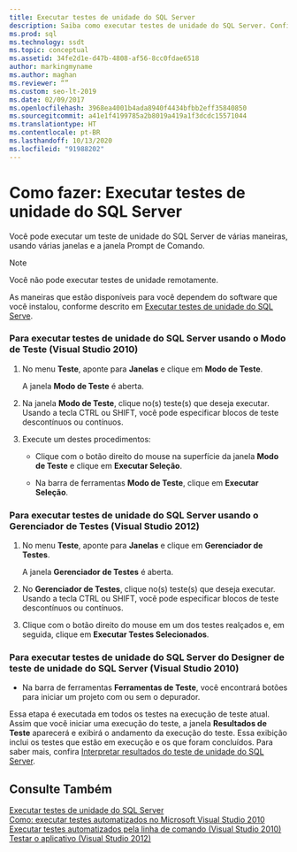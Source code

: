 ```yaml
---
title: Executar testes de unidade do SQL Server
description: Saiba como executar testes de unidade do SQL Server. Confira as etapas para executar testes de várias janelas e ferramentas em diferentes versões do Visual Studio.
ms.prod: sql
ms.technology: ssdt
ms.topic: conceptual
ms.assetid: 34fe2d1e-d47b-4808-af56-8cc0fdae6518
author: markingmyname
ms.author: maghan
ms.reviewer: “”
ms.custom: seo-lt-2019
ms.date: 02/09/2017
ms.openlocfilehash: 3968ea4001b4ada8940f4434bfbb2eff35840850
ms.sourcegitcommit: a41e1f4199785a2b8019a419a1f3dcdc15571044
ms.translationtype: HT
ms.contentlocale: pt-BR
ms.lasthandoff: 10/13/2020
ms.locfileid: "91988202"
---
```

# <a name="how-to-run-sql-server-unit-tests"></a>Como fazer: Executar testes de unidade do SQL Server

Você pode executar um teste de unidade do SQL Server de várias maneiras, usando várias janelas e a janela Prompt de Comando.  
  
> [!NOTE]  
> Você não pode executar testes de unidade remotamente.  
  
As maneiras que estão disponíveis para você dependem do software que você instalou, conforme descrito em [Executar testes de unidade do SQL Serve](../ssdt/running-sql-server-unit-tests.md).  
  
### <a name="to-run-sql-server-unit-tests-using-test-view-visual-studio-2010"></a>Para executar testes de unidade do SQL Server usando o Modo de Teste (Visual Studio 2010)  
  
1.  No menu **Teste**, aponte para **Janelas** e clique em **Modo de Teste**.  
  
    A janela **Modo de Teste** é aberta.  
  
2.  Na janela **Modo de Teste**, clique no(s) teste(s) que deseja executar. Usando a tecla CTRL ou SHIFT, você pode especificar blocos de teste descontínuos ou contínuos.  
  
3.  Execute um destes procedimentos:  
  
    -   Clique com o botão direito do mouse na superfície da janela **Modo de Teste** e clique em **Executar Seleção**.  
  
    -   Na barra de ferramentas **Modo de Teste**, clique em **Executar Seleção**.  
  
### <a name="to-run-sql-server-unit-tests-using-test-explorer-visual-studio-2012"></a>Para executar testes de unidade do SQL Server usando o Gerenciador de Testes (Visual Studio 2012)  
  
1.  No menu **Teste**, aponte para **Janelas** e clique em **Gerenciador de Testes**.  
  
    A janela **Gerenciador de Testes** é aberta.  
  
2.  No **Gerenciador de Testes**, clique no(s) teste(s) que deseja executar. Usando a tecla CTRL ou SHIFT, você pode especificar blocos de teste descontínuos ou contínuos.  
  
3.  Clique com o botão direito do mouse em um dos testes realçados e, em seguida, clique em **Executar Testes Selecionados**.  
  
### <a name="to-run-sql-server-unit-tests-from-the-sql-server-unit-test-designer-visual-studio-2010"></a>Para executar testes de unidade do SQL Server do Designer de teste de unidade do SQL Server (Visual Studio 2010)  
  
-   Na barra de ferramentas **Ferramentas de Teste**, você encontrará botões para iniciar um projeto com ou sem o depurador.  
  
Essa etapa é executada em todos os testes na execução de teste atual. Assim que você iniciar uma execução do teste, a janela **Resultados de Teste** aparecerá e exibirá o andamento da execução do teste. Essa exibição inclui os testes que estão em execução e os que foram concluídos. Para saber mais, confira [Interpretar resultados do teste de unidade do SQL Server](../ssdt/interpreting-sql-server-unit-test-results.md).  
  
## <a name="see-also"></a>Consulte Também  
[Executar testes de unidade do SQL Server](../ssdt/running-sql-server-unit-tests.md)  
[Como: executar testes automatizados no Microsoft Visual Studio 2010](/previous-versions/visualstudio/visual-studio-2010/ms182470(v=vs.100))  
[Executar testes automatizados pela linha de comando (Visual Studio 2010)](/previous-versions/visualstudio/visual-studio-2010/ms182486(v=vs.100))  
[Testar o aplicativo (Visual Studio 2012)](/azure/devops/test/overview)  
